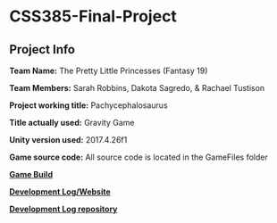 # CSS385-Final-Project

## Project Info

**Team Name:** The Pretty Little Princesses (Fantasy 19)

**Team Members:** Sarah Robbins, Dakota Sagredo, & Rachael Tustison

**Project working title:** Pachycephalosaurus

**Title actually used:** Gravity Game

**Unity version used:** 2017.4.26f1

**Game source code:** All source code is located in the GameFiles folder

**[Game Build](https://strobbins.github.io/CSS385-Final-Project/)**

**[Development Log/Website](https://strobbins.github.io/)**

**[Development Log repository](https://github.com/strobbins/strobbins.github.io)**
